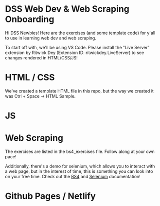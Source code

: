 # DSS Web Dev & Web Scraping Onboarding
Hi DSS Newbies! Here are the exercises (and some template code) for y'all to use in learning web dev and web scraping.

To start off with, we'll be using VS Code. Please install the "Live Server" extension by Ritwick Dey (Extension ID: ritwickdey.LiveServer) to see changes rendered in HTML/CSS/JS! 

# HTML / CSS
We've created a template HTML file in this repo, but the way we created it was Ctrl + Space -> HTML Sample. 

# JS 

# Web Scraping 
The exercises are listed in the bs4_exercises file. Follow along at your own pace! 

Additionally, there's a demo for selenium, which allows you to interact with a web page, but in the interest of time, this is something you can look into on your free time. Check out the [BS4](https://www.crummy.com/software/BeautifulSoup/bs4/doc/#translating-this-documentation) and [Selenium](https://selenium-python.readthedocs.io/getting-started.html) documentation!


# Github Pages / Netlify 
